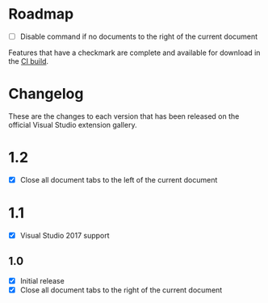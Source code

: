 # Roadmap

- [ ] Disable command if no documents to the right of the current document

Features that have a checkmark are complete and available for
download in the
[CI build](http://vsixgallery.com/extension/.ee6375e5-ed09-4fba-a897-895813190958/).

# Changelog

These are the changes to each version that has been released
on the official Visual Studio extension gallery.

# 1.2

- [x] Close all document tabs to the left of the current document

# 1.1

- [x] Visual Studio 2017 support

## 1.0

- [x] Initial release
- [x] Close all document tabs to the right of the current document